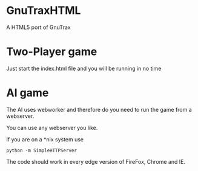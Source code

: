 GnuTraxHTML
===========

A HTML5 port of GnuTrax

Two-Player game
===============

Just start the index.html file and you will be running in no time

AI game
=======

The AI uses webworker and therefore do you need to run the game from a webserver.

You can use any webserver you like. 

If you are on a *nix system use 

```
python -m SimpleHTTPServer
```

The code should work in every edge version of FireFox, Chrome and IE.
